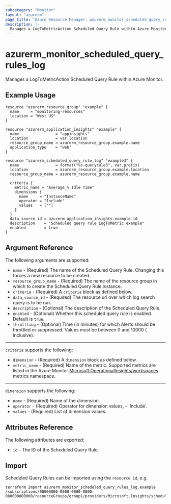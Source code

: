 ```yaml
---
subcategory: "Monitor"
layout: "azurerm"
page_title: "Azure Resource Manager: azurerm_monitor_scheduled_query_rules_log"
description: |-
  Manages a LogToMetricAction Scheduled Query Rule within Azure Monitor
---
```


# azurerm_monitor_scheduled_query_rules_log

Manages a LogToMetricAction Scheduled Query Rule within Azure Monitor.

## Example Usage

```hcl
resource "azurerm_resource_group" "example" {
  name     = "monitoring-resources"
  location = "West US"
}

resource "azurerm_application_insights" "example" {
  name                = "appinsights"
  location            = var.location
  resource_group_name = azurerm_resource_group.example.name
  application_type    = "web"
}

resource "azurerm_scheduled_query_rule_log" "example3" {
  name                = format("%s-queryrule3", var.prefix)
  location            = azurerm_resource_group.example.location
  resource_group_name = azurerm_resource_group.example.name

  criteria {
    metric_name = "Average_% Idle Time"
    dimensions {
      name     = "InstanceName"
      operator = "Include"
      values   = [""]
    }
  }
  data_source_id = azurerm_application_insights.example.id
  description    = "Scheduled query rule LogToMetric example"
  enabled        = true
}
```

## Argument Reference

The following arguments are supported:

* `name` - (Required) The name of the Scheduled Query Rule. Changing this forces a new resource to be created.
* `resource_group_name` - (Required) The name of the resource group in which to create the Scheduled Query Rule instance.
* `criteria` - (Required) A `criteria` block as defined below.
* `data_source_id` - (Required) The resource uri over which log search query is to be run.
* `description` - (Optional) The description of the Scheduled Query Rule.
* `enabled` - (Optional) Whether this scheduled query rule is enabled.  Default is `true`.
* `throttling` - (Optional) Time (in minutes) for which Alerts should be throttled or suppressed.  Values must be between 0 and 10000 (
inclusive).

---

`criteria` supports the following:

* `dimension` - (Required) A `dimension` block as defined below.
* `metric_name` - (Required) Name of the metric.  Supported metrics are listed in the Azure Monitor [Microsoft.OperationalInsights/workspaces](https://docs.microsoft.com/en-us/azure/azure-monitor/platform/metrics-supported#microsoftoperationalinsightsworkspaces) metrics namespace.

---

`dimension` supports the following:

* `name` - (Required) Name of the dimension.
* `operator` - (Required) Operator for dimension values, - 'Include'.
* `values` - (Required) List of dimension values.

## Attributes Reference

The following attributes are exported:

* `id` - The ID of the Scheduled Query Rule.

## Import

Scheduled Query Rules can be imported using the `resource id`, e.g.

```shell
terraform import azurerm_monitor_scheduled_query_rules_log.example /subscriptions/00000000-0000-0000-0000-000000000000/resourceGroups/group1/providers/Microsoft.Insights/scheduledQueryRules/myrulename
```
